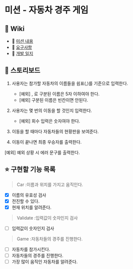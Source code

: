 # 미션 - 자동차 경주 게임

## 📌 Wiki
- 📍 [미션 내용](https://github.com/tonic523/java-racingcar-precourse/wiki/%EB%AF%B8%EC%85%98-%EB%82%B4%EC%9A%A9)
- 🧐 [요구사항](https://github.com/tonic523/java-racingcar-precourse/wiki/%EC%9A%94%EA%B5%AC%EC%82%AC%ED%95%AD)
- 📝 [개발 일지](https://github.com/tonic523/java-racingcar-precourse/wiki/%EA%B0%9C%EB%B0%9C-%EC%9D%BC%EC%A7%80)

## 👣 스토리보드

1. 사용자는 참가할 자동차의 이름들을 쉼표(,)를 기준으로 입력한다.
   - [예외] , 로 구분된 이름은 5자 이하여야 한다.
   - [예외] 구분된 이름은 빈칸이면 안된다.

2. 사용자는 몇 번의 이동을 할 것인지 입력한다.
   - [예외] 회수 입력은 숫자여야 한다.
3. 이동을 할 때마다 자동차들의 현황판을 보여준다.
4. 이동이 끝나면 최종 우승자를 출력한다.

[예외] 예외 상황 시 에러 문구를 출력한다.

## ⭐️ 구현할 기능 목록
> Car :이름과 위치를 가지고 움직인다.
-[x] 이름의 유효성 검사
-[x] 전진할 수 있다.
-[x] 현재 위치를 알려준다.

> Validate :입력값이 숫자인지 검사
-[ ] 입력값이 숫자인지 검사

> Game :자동차들의 경주를 진행한다.
-[ ] 자동차를 참가시킨다.
-[ ] 자동차들의 경주를 진행한다.
-[ ] 가장 많이 움직인 자동차를 알려준다.